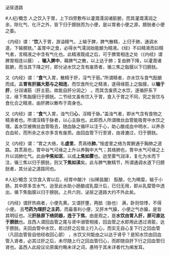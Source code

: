 泌尿道路

#人纪/概念 
人之饮入于胃，上下四旁敷布以灌溉濡润诸脏腑，而其灌溉濡润之余，除化气、化汗之外，皆下归于膀胱而为小便，是以胃者小便之源，膀胱者小便之委。

《内经》谓：“**饮**入于胃，游溢精气，上输于脾，脾气散精，上归于肺，通调水道，下输膀胱。”
盖胃中之食，必得水气濡润始能酿为精液。《经》不曰精液而曰精气者，言精液之中含有气化也。此精液既成之后，可于脾胃相连之处（《内经》谓脾胃相连以膜） ，**输入脾中**，藉脾气之散，以上达于肺；复由肺下降，以灌溉诸脏腑，而当其下降之时，即分泌水饮之含有废质者，循三焦之脂膜以下归膀胱。


又《内经》谓：“**食**气入胃，散精于肝，淫气于筋。”所谓精者，亦水饮与食气酝酿而成。盖**胃有肝膈大筋与之相连**，而饮食所化之精液，遂得缘筋上之脂膜，以**输于肝**，分润诸筋（肝主筋，故能自肝分润之） 。而其含废质之水饮，遂循肝系下注，缘下焦脂膜归于膀胱。二节经文虽有饮入于胃，食入于胃之不同，究之皆饮与食化合之精液，由肝脾以散布于周身也。

又《内经》谓：“**食**气入胃，浊气归**心**，淫精于脉。”盖浊气者，即水气含有食物之精液者也。所谓淫精于脉者，以心主脉也。此即西人所谓微丝血管能吸胃中水饮之理。盖水饮被微丝血管吸去，随血脉之循环以注于心，助心酿成血中明水，以养赤白血轮，而所余之水亦多含有废质。由回血管下行至肾，由肾漉过，归于膀胱。

又《内经》谓：“胃之大络，名**虚里**，贯鬲络**肺**。”按虚里之络为胃腑通于胸肺之道路。其贯鬲也，胃中谷气可缘之上升以养胸中大气；其络肺也，胃中水气可缘之上升以润肺化气。此由**中焦如沤**，以成**上焦如雾**也。迨至雾气润泽，复化为水而下注，循三焦以归于膀胱，则又**下焦如渎**矣。此与脾气散精节，所谓通调水道下归膀胱者，其分泌之道路同也。

#人纪/概念 
又饮食入胃以后，经胃中酸汁（似稀盐酸） 酝酿，化为稀糜，输于小肠，其中原多含水气，迨至此水助小肠酿成乳糜汁后，已归无用，即从乳糜管中透出，循下焦脂膜以归于膀胱。上共六则，泌尿之道路大约不外此矣。

《内经》谓肝热病者，小便先黄。又谓肝壅，两胠（胁也） 满，卧则惊悸，不得小便。
且**芍药为理肝之主药**，而最善利小便，又肝木气臊，小便之气亦臊，是皆其明征也。况**肝脉原下络阴器，连于下焦**。由是观之，是**水饮由胃入肝，原可直达于膀胱**也。且西人谓回血管之尾与肾中溺管相接，回血管之水即用此透过肾脏，达于膀胱。夫回血管中水饮，若过肝之后皆上行入心，而实无自心复下行之回血管（凡回血管皆自他经收回心部） ，水饮又何能由之以达于肾乎？是知水饮由回血管入肾者，必其过肝之后，未尽随上行之回血管归心，而即随自肝下行之回血管归肾也。盖西人此段议论原属约略未详之词，愚特于其未详者代为阐发耳。